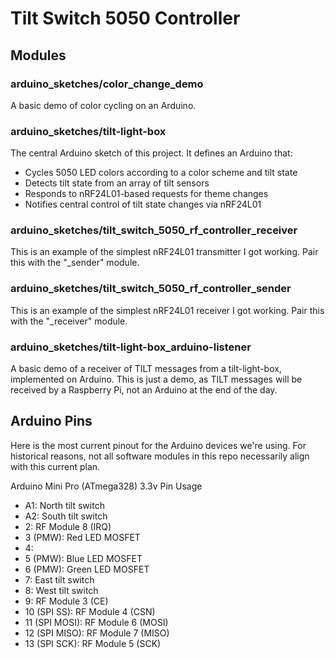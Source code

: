 Tilt Switch 5050 Controller
==========

Modules
----------

### arduino_sketches/color_change_demo

A basic demo of color cycling on an Arduino.

### arduino_sketches/tilt-light-box

The central Arduino sketch of this project. It defines an Arduino that:

  - Cycles 5050 LED colors according to a color scheme and tilt state
  - Detects tilt state from an array of tilt sensors
  - Responds to nRF24L01-based requests for theme changes
  - Notifies central control of tilt state changes via nRF24L01

### arduino_sketches/tilt_switch_5050_rf_controller_receiver

This is an example of the simplest nRF24L01 transmitter I got working. Pair this with the "_sender" module.

### arduino_sketches/tilt_switch_5050_rf_controller_sender

This is an example of the simplest nRF24L01 receiver I got working. Pair this with the "_receiver" module.

### arduino_sketches/tilt-light-box_arduino-listener

A basic demo of a receiver of TILT messages from a tilt-light-box, implemented on Arduino. This is just a demo, as TILT messages will be received by a Raspberry Pi, not an Arduino at the end of the day.


Arduino Pins
----------

Here is the most current pinout for the Arduino devices we're using. For historical reasons, not all software modules in this repo necessarily align with this current plan.

Arduino Mini Pro (ATmega328) 3.3v Pin Usage
  - A1: North tilt switch
  - A2: South tilt switch
  - 2: RF Module 8 (IRQ)
  - 3 (PMW): Red LED MOSFET
  - 4:
  - 5 (PMW): Blue LED MOSFET
  - 6 (PMW): Green LED MOSFET
  - 7: East tilt switch
  - 8: West tilt switch
  - 9: RF Module 3 (CE)
  - 10 (SPI SS): RF Module 4 (CSN)
  - 11 (SPI MOSI): RF Module 6 (MOSI)
  - 12 (SPI MISO): RF Module 7 (MISO)
  - 13 (SPI SCK): RF Module 5 (SCK)




